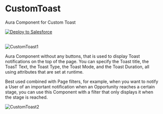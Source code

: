 # CustomToast
Aura Component for Custom Toast

<a href="https://githubsfdeploy.herokuapp.com?owner=welhorr&repo=CustomToast&ref=master">
  <img alt="Deploy to Salesforce"
       src="https://raw.githubusercontent.com/afawcett/githubsfdeploy/master/deploy.png">
</a>
<br/>
<br/>

![CustomToast1](https://user-images.githubusercontent.com/26574291/58906788-b76edf80-86da-11e9-9ab2-8bf20ef1c81f.png)

Aura Component without any buttons, that is used to display Toast notifications on the top of the page. You can specify the Toast title, the ToasT Text, the Toast Type, the Toast Mode, and the Toast Duration, all using attributes that are set at runtime.

Best used combined with Page filters, for example, when you want to notify a User of an important notification when an Opportunity reaches a certain stage, you can use this Component with a filter that only displays it when the stage is reached.

![CustomToast2](https://user-images.githubusercontent.com/26574291/58907154-817e2b00-86db-11e9-958d-6b59465a2261.png)
